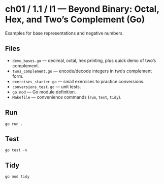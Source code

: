 # ch01 / 1.1 / l1 — Beyond Binary: Octal, Hex, and Two’s Complement (Go)

Examples for base representations and negative numbers.

## Files

* `demo_bases.go` — decimal, octal, hex printing, plus quick demo of two’s complement.
* `twos_complement.go` — encode/decode integers in two’s complement form.
* `exercises_starter.go` — small exercises to practice conversions.
* `conversions_test.go` — unit tests.
* `go.mod` — Go module definition.
* `Makefile` — convenience commands (`run`, `test`, `tidy`).

## Run

```
go run .
```

## Test

```
go test -v
```

## Tidy

```
go mod tidy
```
